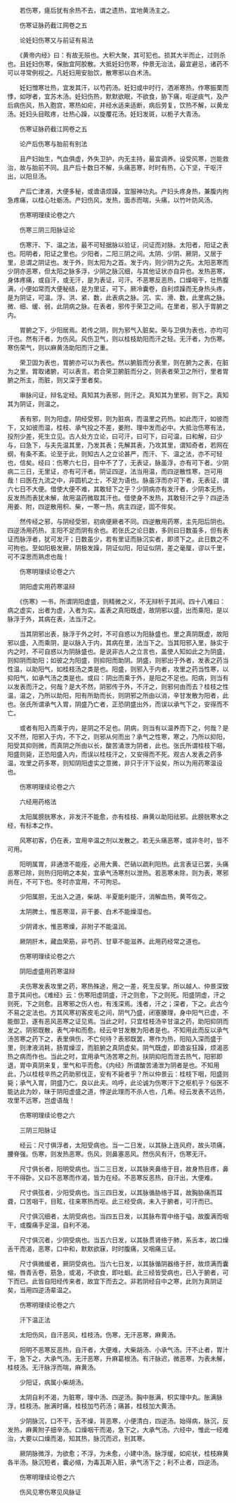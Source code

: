 <!-- { "loadSidebar": true } -->
　　若伤寒，瘥后犹有余热不去，谓之遗热，宜地黄汤主之。

　　伤寒证脉药截江网卷之五

　　论妊妇伤寒又与前证有易法

　　《黄帝内经》曰：有故无殒也。大积大聚，其可犯也。损其大半而止，过则杀也。且妊妇伤寒，保胎宜阿胶散。大抵妊妇伤寒，仲景无治法，最宜避忌，诸药不可以寻常例视之。凡妊妇用安胎饮，散寒邪以白术汤。

　　妊妇憎寒壮热，宜发其汗，以芍药汤。妊妇或中时行，洒淅寒热，作寒振栗而悸，如哕者，宜苏木汤。妊妇伤热，默默欲眠，不欲食，胁下痛，呕逆痰气，及产后病伤风，热入胞宫，寒热如疟，并经水适来适断，病后劳复，饮热不解，以黄龙汤。妊妇头目眩疼，壮热心躁，以旋覆花汤。妊妇发斑，以栀子大青汤。

　　伤寒证脉药截江网卷之五

　　论产后伤寒与胎前有别法

　　且产妇始生，气血俱虚，外失卫护，内无主持，最宜调养。设受风寒，岂能救治，故与胎前不同。且产后十数日不解，头痛恶寒，时时有热，心下坚，干呕汗出，以阳旦汤。

　　产后亡津液，大便多秘，或谵语烦躁，宜服神功丸。产妇头疼身热，兼腹内拘急疼痛，以桂心牡蛎汤。产妇伤风，发热，面赤而喘，头痛，以竹叶防风汤。

　　伤寒明理续论卷之六

　　伤寒三阴三阳脉证论

　　伤寒汗、下、温之法，最不可轻据脉以验证，问证而对脉。太阳者，阳证之表也。阳明者，阳证之里也。少阳者，二阳三阴之间。太阴、少阴、厥阴，又居于里，总谓之阴证也。发于外，则太阳为之首。发于内，则少阴为之先。太阳恶寒而少阴亦恶寒，但太阳之脉多浮，少阴之脉沉细，与其他证状亦自异也。发热恶寒，身体疼痛，或自汗，或无汗，是为表证，可汗。不恶寒反恶热，口燥咽干，壮热腹满，小便如常而大便秘结，是为里证，可下。厥冷囊卷，自利烦躁而无身热头疼，是为阴证，可温。浮、洪、紧、数，此表病之脉。沉、实、滑、数，此里病之脉。微、细、缓、弱，此阴病之脉。在表者，邪传于荣卫之间。在里者，邪入于胃腑之内。

　　胃腑之下，少阳居焉。若传之阴，则为邪气入脏矣。荣与卫俱为表也，亦均可汗也。然有汗者，为伤风。风伤卫气，则以桂枝助阳而汗之轻。无汗者，为伤寒。寒伤荣气，则以麻黄汤助阳而汗之重。

　　荣卫固为表也，胃腑亦可以为表也。然以腑脏而分表里，则在腑为之表，在脏为之里。胃取诸腑，可以表言。若合荣卫腑脏而分之，则表者荣卫之所行，里者胃腑之所主，而脏，则又深于里者矣。

　　审脉问证，辩名定经。真知其为表邪，则汗之。真知其为里邪，则下之。真知其为阴证，则温之。

　　表有邪，则为阳虚。阴经受邪，则为脏病，而温里之药热。如此而汗，如彼而下，又如彼而温，桂枝、承气投之不差，姜附、理中发而必中。大抵治伤寒有法，投剂少差，死生立见。古人处方立论，曰可汗，曰可下，曰可温，曰和解，曰少与，曰急下，与夫先温其里，乃发其表；先解其表，乃攻其里，谓知奇者，若网在纲，有条不紊。论至于此，则知古人之立论甚严，而汗、下、温之法，亦不可轻也，信矣。经曰：伤寒六七日，目中不了了，无表证，脉虽浮，亦有可下者。少阴病二三日，无里证，亦有可汗者。阴证四逆，法当用温，而四逆散性寒，岂可用哉！曰医在九流之中，非圆机之士，不足为语也。脉虽浮而亦可下者，无表证，谓六七日不大便。借使大便不难，其敢轻下之乎？少阴病亦有发汗者，少阴本无热，反发热而表犹未解，故用温药微取其汗也。借使身不发热，其敢轻汗之乎？四逆汤用姜、附，四逆散用枳、柴，一寒一热，病主四逆，固不侔矣。

　　然传经之邪，与阴经受邪，初病便厥者不同。四逆散用药寒，主先阳后阴也。四逆汤用药热，主阳不足而阴有余也。若张氏之论日数，多则曰日数虽多，但有表证而脉浮者，犹可发汗；日数虽少，若有里证而脉沉实者，即须下之。此日数之不可拘也。至如阳极发厥，阴极发躁，阴证似阳，阳证似阴，差之毫厘，谬以千里，可不深思而熟虑也哉！

　　伤寒明理续论卷之六

　　阴阳虚实用药寒温辩

　　《伤寒》一书，所谓阴阳虚盛，则精微之义，不无辩析于其间。四十八难曰：病之虚实，出者为虚，入者为实。盖表之真阳既虚，故阴邪以盛，出而乘阳，是以脉浮于外，其病在表，法当汗之。

　　当其阴邪出表，脉浮于外之时，不可自惑以为阳脉盛也。里之真阴既虚，故阳邪以盛，入而乘阴，是以脉入于内，其病在里，法当下之。当其阳邪入里，脉实于内之时，不可自惑以为阴脉盛也。是说非古人之立言也，盖使人知如此之为阴盛，则抑阴而助阳；如彼之为阳盛，则抑阳而助阴。阴盛，则邪出于外者，发表之药当性温，以助阳气，如桂枝汤之类是也。阳盛，则邪入于内者，攻里之药当性寒，以抑阳气，如承气汤之类是也。或曰：阴出而乘于外，是阳之不足也。阳病，则当有以发表而汗之，何哉？是大不然，阴邪传于外，不汗之，则邪何由而去？桂枝之性温，温之，乃所以助阳，阳有所助而长，则阴邪之所由以消，辛甘发散为阳者，此也。张氏所谓承气入胃，阴盛乃亡者，正恐阴盛出外，而误以承气下之，安得而不亡。

　　或者有阳入而乘于内，是阴之不足也。阴病，则当有以温养而下之，何哉？是又不然，阳邪入于内，不下之，则邪从何而出？承气之性寒，寒之，乃所以抑阳，阳受其抑则微，而真阴之所由以长，酸苦涌泄为阴者，此也。张氏所谓桂枝下咽，阳盛则毙，正恐阳盛入内，而误以桂枝汗之，又安得而不死。观古人发表之药多温，攻里之药多寒，则知阴阳虚实之意微，非只于汗下设矣，所以为用药寒温设也。

　　伤寒明理续论卷之六

　　六经用药格法

　　太阳属膀胱寒水，非发汗不能愈，亦有桂枝、麻黄以助阳祛邪。此膀胱寒水之经，有标本之作。

　　风寒初客，仍在表，宜用辛温之剂以发散之。若无头痛恶寒，或非冬时，皆不可用。

　　阳明属胃，非通泄不能痊，必用大黄、芒硝以疏利阳热。此言表证已罢，头痛恶寒已除，则热归阳明之本矣，宜承气汤寒剂以泄热。若恶寒未除，则为表，寒邪尚在，不可下也。冬时亦宜用，不可拘忌。

　　少阳属胆，无出入之道，柴胡、半夏能利能汗，消解血热，黄芩佐之。

　　太阴脾土，惟恶寒湿，非干姜、白术不能燥湿也。

　　少阴肾水，惟恶寒燥，非附子不能温润。

　　厥阴肝木，藏血荣筋，非芍药、甘草不能滋养。此用药经常之道也。

　　伤寒明理续论卷之六

　　阴阳虚盛用药寒温辩

　　夫伤寒发表攻里之药，寒热殊途，用之一差，死生反掌。所以越人、仲景深致意于其间也。《难经》云：伤寒阳虚阴盛，汗之则愈，下之则死。阳盛阴虚，汗之则死，下之则愈。且寒邪之伤人也，有浅深焉。浅者，汗之；深者，下之。此古今不易之定法也。方其风寒初客皮毛之间，阴气乃盛，闭塞腠理，身中阳气已虚，不能御卫，遂有恶风恶寒之证见焉。当此之时，只宜桂枝汤辛甘温之药，助阳抑阴而发之。阴邪既散，表气冲和而愈。经云辛甘发散为阳者是也。不知用此而反以承气汤苦寒之药下之，表里俱伤，不亡何待？表邪既罢，寒作为热，阳陷入深而盛于里，则津液消耗，肠胃燥涩，而脏腑之真阴虚矣。阴气既虚，即谵妄狂躁，烦渴恶热之病而作也。当此之时，宜用承气汤苦寒之剂，扶阴抑阳而泄去热气，阳邪即退，胃中真阴来复，里气和平而愈。《内经》所谓酸苦涌泄为阴者是也。不知用此，乃以桂枝辛热之药助邪伐正，安有不毙者乎？所以仲景云：桂枝下咽，阳盛则毙；承气入胃，阴盛乃亡。良以此夫。呜呼，此论诚为伤寒汗下之枢机乎？俗医不能达此为妙，昧于阴阳虚盛之道，悖逆此理而不杀人也，几希。经云发表不远热，攻里不远寒，岂虚语哉！

　　伤寒明理续论卷之六

　　三阴三阳脉证

　　经云：尺寸俱浮者，太阳受病也。当一二日发，以其脉上连风府，故头项痛，腰脊强。伤寒，则发热恶寒。伤风，则鼻塞恶风。然伤风有汗，伤寒无汗。

　　尺寸俱长者，阳明受病也。当二三日发，以其脉夹鼻络于目，故身热目疼，鼻干不得卧。又曰不恶寒而作渴，皆为在经。不恶寒反恶热，自汗出，大便难。

　　尺寸俱弦者，少阳受病也。当三四日发，以其脉循胁络于耳，故胸胁痛而耳聋，口苦咽干，目眩，往来寒热而呕。此三经受病，未入于腑者，可汗而已。

　　尺寸俱沉细者，太阴受病也。当四五日发，以其脉布胃中络于嗌，故腹满而咽干，或腹痛手足温，自利不渴。

　　尺寸俱沉者，少阴受病也。当五六日发，以其脉贯肾络于肺，系舌本，故口燥舌干而渴，恶寒，口中和，默默欲寐，时时腹痛，又咽痛三证。

　　尺寸俱微缓者，厥阴受病也。当六七日发，以其脉循阴器络于肝，故烦满而囊缩，唇青舌卷，筋急，或渴，不欲食，即吐蛔。此三经皆受病也，已入于腑者，可下而已。此皆自阳经传来者，故宜下而去之。非若阴经自中之寒，此则为真阴证矣，当用四逆汤辈温之。

　　伤寒明理续论卷之六

　　汗下温正法

　　太阳伤风，自汗恶风，桂枝汤。伤寒，无汗恶寒，麻黄汤。

　　阳明不恶寒反恶热，自汗者，大便难，大柴胡汤、小承气汤。汗不止者，胃汁干，急下之，大承气汤。无汗恶寒，升麻葛根汤。有汗脉迟，微恶寒，为表未解，桂枝汤。无汗脉浮而喘，麻黄汤。

　　少阳证，病属小柴胡汤。

　　太阴自利不渴，为脏寒，理中汤、四逆汤。胸中胀满，枳实理中丸。胀满脉浮，桂枝汤。胀满时痛，桂枝加芍药汤；痛甚，桂枝加大黄汤。

　　少阴脉沉，口不干，舌不燥，背恶寒，小便清白，四逆汤。始得病，脉沉，反发热，麻黄附子细辛汤。口燥咽干而渴，急下之，大承气汤。六经中，惟此一经难治，大要以口燥而渴，知其热，脉沉而迟，别其寒。

　　厥阴脉微浮，为欲愈；不浮，为未愈，小建中汤。脉浮缓，如疟状，桂枝麻黄各半汤。脉沉短者，囊必缩，为毒瓦斯入脏，承气汤下之；利不止者，四逆汤。

　　伤寒明理续论卷之六

　　伤风见寒伤寒见风脉证

